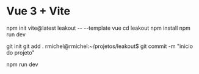 # Vue 3 + Vite

npm init vite@latest leakout -- --template vue
cd leakout
npm install
npm run dev


git init
git add .
rmichel@rmichel:~/projetos/leakout$ git commit -m "inicio do projeto"

npm run dev
